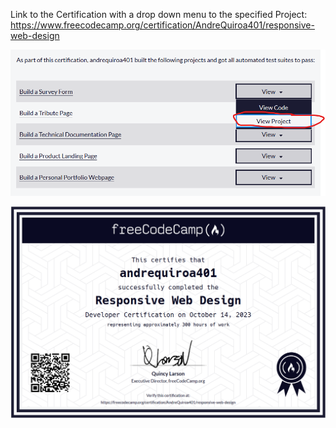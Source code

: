 Link to the Certification with a drop down menu to the specified Project: https://www.freecodecamp.org/certification/AndreQuiroa401/responsive-web-design 



![img](https://raw.githubusercontent.com/Tranqpenguin/Portfolio/working/Landing%20Page/Screenshot%202023-11-07%20134217.png)

![img](https://raw.githubusercontent.com/Tranqpenguin/Portfolio/working/Landing%20Page/Screenshot%202023-11-07%20144051.png)

